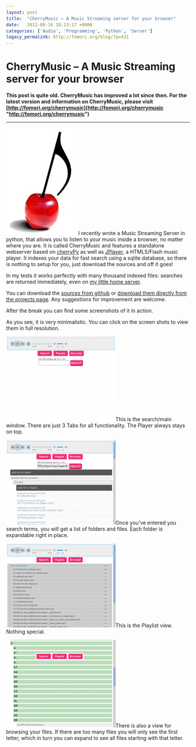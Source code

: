 ```yaml
---
layout: post
title:  "CherryMusic – A Music Streaming server for your browser"
date:   2012-08-16 18:13:17 +0000
categories: ['Audio', 'Programming', 'Python', 'Server']
legacy_permalink: http://fomori.org/blog/?p=431
---
```



CherryMusic – A Music Streaming server for your browser
=======================================================

**This post is quite old. CherryMusic has improved a lot since then. For the latest version and information on CherryMusic, please visit [http://fomori.org/cherrymusic](http://fomori.org/cherrymusic "http://fomori.org/cherrymusic")**

---

[![](/assets/2012-08-16-CherryMusic___A_Music_Streaming_server_for_your_browser/cherry_music_web_notext-e1345133282430.jpg "cherry_music_web_notext")](http://fomori.org/blog/wp-content/uploads/2012/08/cherry_music_web_notext.jpg)I recently wrote a Music Streaming Server in python, that allows you to listen to your music inside a browser, no matter where you are. It is called CherryMusic and features a standalone webserver based on [cherryPy](http://cherrypy.org) as well as [JPlayer](http://jplayer.org), a HTML5/Flash music player. It indexes your data for fast search using a sqlite database, so there is nothing to setup for you, just download the sources and off it goes!

In my tests it works perfectly with many thousand indexed files: searches are returned immediately, even on [my  little home server](http://fomori.org/blog/blog/2011/09/29/cheap-home-server-introducing-the-thin-server/ "Cheap Home Server: Introducing the Thin-Server").

You can download the [sources from github](http://github.com/devsnd/cherrymusic) or [download them directly from the projects page](http://fomori.org/cherrymusic/). Any suggestions for improvement are welcome.

After the break you can find some screenshots of it in action.

As you see, it is very minimalistic. You can click on the screen shots to view them in full resolution.

[![](/assets/2012-08-16-CherryMusic___A_Music_Streaming_server_for_your_browser/time1345133898-300x232.png "time1345133898")](http://fomori.org/blog/wp-content/uploads/2012/08/time1345133898.png)This is the search/main window. There are just 3 Tabs for all functionality. The Player always stays on top.

[![](/assets/2012-08-16-CherryMusic___A_Music_Streaming_server_for_your_browser/time1345133928-300x232.png "time1345133928")](http://fomori.org/blog/wp-content/uploads/2012/08/time1345133928.png)Once you’ve entered you search terms, you will get a list of folders and files. Each folder is expandable right in place.

[![](/assets/2012-08-16-CherryMusic___A_Music_Streaming_server_for_your_browser/time1345133951-300x230.png "time1345133951")](http://fomori.org/blog/wp-content/uploads/2012/08/time1345133951.png)This is the Playlist view. Nothing special.

[![](/assets/2012-08-16-CherryMusic___A_Music_Streaming_server_for_your_browser/time1345133998-300x240.png "time1345133998")](http://fomori.org/blog/wp-content/uploads/2012/08/time1345133998.png)There is also a view for browsing your files. If there are too many files you will only see the first letter, which in turn you can expand to see all files starting with that letter.

  

	